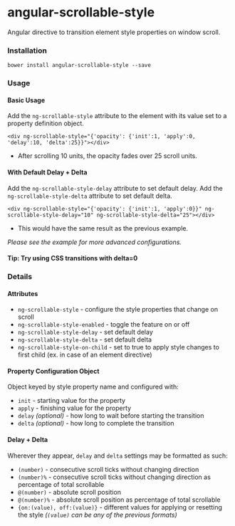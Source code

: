 # angular-scrollable-style
Angular directive to transition element style properties on window scroll.

### Installation
```
bower install angular-scrollable-style --save
```

### Usage
#### Basic Usage
Add the `ng-scrollable-style` attribute to the element with its value set to a property definition object.
```
<div ng-scrollable-style="{'opacity': {'init':1, 'apply':0, 'delay':10, 'delta':25}}"></div>
```
* After scrolling 10 units, the opacity fades over 25 scroll units.

#### With Default Delay + Delta
Add the `ng-scrollable-style-delay` attribute to set default delay.
Add the `ng-scrollable-style-delta` attribute to set default delta.
```
<div ng-scrollable-style="{'opacity': {'init':1, 'apply':0}}" ng-scrollable-style-delay="10" ng-scrollable-style-delta="25"></div>
```
* This would have the same result as the previous example.

*Please see the example for more advanced configurations.*

#### Tip: Try using CSS transitions with delta=0


### Details
#### Attributes

* `ng-scrollable-style` - configure the style properties that change on scroll
* `ng-scrollable-style-enabled` - toggle the feature on or off
* `ng-scrollable-style-delay` - set default delay
* `ng-scrollable-style-delta` - set default delta
* `ng-scrollable-style-on-child` - set to true to apply style changes to first child (ex. in case of an element directive)

#### Property Configuration Object
Object keyed by style property name and configured with:

* `init` - starting value for the property
* `apply` - finishing value for the property
* `delay` *(optional)* - how long to wait before starting the transition
* `delta` *(optional)* - how long to complete the transition

#### Delay + Delta
Wherever they appear, `delay` and `delta` settings may be formatted as such:

* `(number)` - consecutive scroll ticks without changing direction
* `(number)%` - consecutive scroll ticks without changing direction as percentage of total scrollable
* `@(number)` - absolute scroll position
* `@(number)%` - absolute scroll position as percentage of total scrollable
* `{on:(value), off:(value)}` - different values for applying or resetting the style *(`(value)` can be any of the previous formats)*


